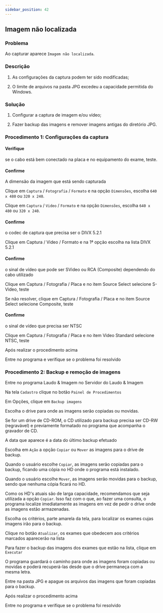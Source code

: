 ```yaml
---
sidebar_position: 42
---
```


## Imagem não localizada

### Problema

Ao capturar aparece `Imagem não localizada`.

### Descrição

1. As configurações da captura podem ter sido modificadas;

2. O limite de arquivos na pasta JPG excedeu a capacidade permitida
do Windows.

### Solução

1. Configurar a captura de imagem e/ou vídeo;

2. Fazer backup das imagens e remover imagens antigas do diretório
JPG.

### Procedimento 1: Configurações da captura

#### Verifique

se o cabo está bem conectado na placa e no equipamento do exame,
teste.

#### Confirme

A dimensão da imagem que está sendo capturada

Clique em `Captura` / `Fotografia` / `Formato` e na opção `Dimensões`,
escolha `640 x 480` ou `320 x 240`.

Clique em `Captura` / `Video` / `Formato` e na opção `Dimensões`, escolha
`640 x 480` ou `320 x 240`.

#### Confirme

o codec de captura que precisa ser o DIVX 5.2.1

Clique em Captura / Video / Formato e na 1ª opção escolha na lista
DIVX 5.2.1

#### Confirme

o sinal de vídeo que pode ser SVideo ou RCA (Composite) dependendo
do cabo utilizado

Clique em Captura / Fotografia / Placa e no item Source Select
selecione S-Video, teste

Se não resolver, clique em Captura / Fotografia / Placa e no item
Source Select selecione Composite, teste

#### Confirme

o sinal de vídeo que precisa ser NTSC

Clique em Captura / Fotografia / Placa e no item Video Standard
selecione NTSC, teste

Após realizar o procedimento acima

Entre no programa e verifique se o problema foi resolvido

### Procedimento 2: Backup e remoção de imagens

Entre no programa Laudo & Imagem no Servidor do Laudo & Imagem

Na tela `Cadastro` clique no botão `Painel de Procedimentos`

Em Opções, clique em `Backup imagens`

Escolha o drive para onde as imagens serão copiadas ou movidas.

Se for um drive de CD-ROM, o CD utilizado para backup precisa ser
CD-RW (regravável) e previamente formatado no programa que acompanha
o gravador de CD.

A data que aparece é a data do último backup efetuado

Escolha em `Ação` a opção `Copiar` ou `Mover` as imagens para
o drive de backup.

Quando o usuário escolhe `Copiar`, as imagens serão copiadas para
o backup, ficando uma cópia no HD onde o programa está instalado.

Quando o usuário escolhe `Mover`, as imagens serão movidas para o
backup, sendo que nenhuma cópia ficará no HD.

Como os HD\'s atuais são de larga capacidade, recomendamos que seja
utilizada a opção `Copiar`. Isso faz com o que, ao fazer uma
consulta, o programa localize imediatamente as imagens em vez de
pedir o drive onde as imagens estão armazenadas.

Escolha os critérios, parte amarela da tela, para localizar os
exames cujas imagens irão para o backup.

Clique no botão `Atualizar`, os exames que obedecem aos critérios
marcados aparecerão na lista

Para fazer o backup das imagens dos exames que estão na lista,
clique em `Executar`

O programa guardará o caminho para onde as imagens foram copiadas ou
movidas e poderá recuperá-las desde que o drive permaneça com a
mesma letra.

Entre na pasta JPG e apague os arquivos das imagens que foram
copiadas para o backup.

Após realizar o procedimento acima

Entre no programa e verifique se o problema foi resolvido